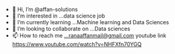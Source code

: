 - 👋 Hi, I’m @affan-solutions
- 👀 I’m interested in ...data science job
- 🌱 I’m currently learning ...Machine learning and Data Sciences
- 💞️ I’m looking to collaborate on ...Data sciences
- 📫 How to reach me ...ranaaffanmail@gmail.com  youtube link  https://www.youtube.com/watch?v=NHFXfn70YGQ

<!---
affan-solutions/affan-solutions is a ✨ special ✨ repository because its `README.md` (this file) appears on your GitHub profile.
You can click the Preview link to take a look at your changes.
--->
